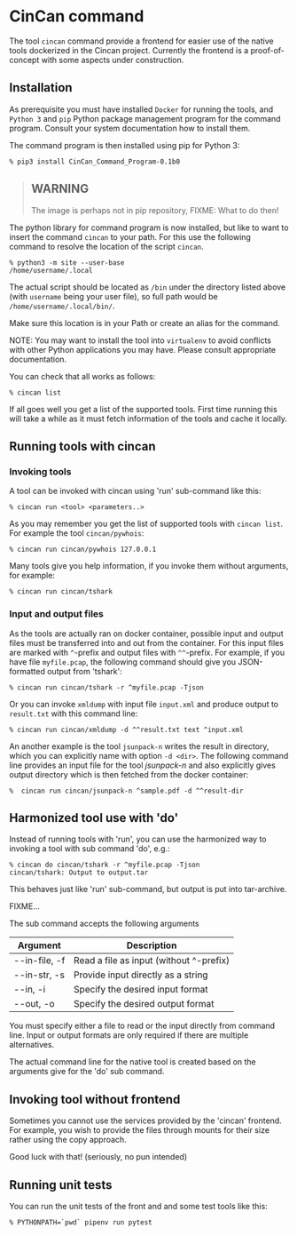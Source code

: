 # CinCan command

The tool `cincan` command provide a frontend
for easier use of the native tools dockerized in the Cincan project.
Currently the frontend is a proof-of-concept with some aspects under construction.

## Installation

As prerequisite you must have installed `Docker` for running the tools,
and `Python 3` and `pip` Python package management program for the command program.
Consult your system documentation how to install them.

The command program is then installed using pip for Python 3:

    % pip3 install CinCan_Command_Program-0.1b0

> ## WARNING
> The image is perhaps not in pip repository,
> FIXME: What to do then!

The python library for command program is now installed, but like to want to insert
the command `cincan` to your path.
For this use the following command to resolve the location of the script `cincan`.

    % python3 -m site --user-base
    /home/username/.local

The actual script should be located as `/bin` under the directory listed above
(with `username` being your user file),
so full path would be `/home/username/.local/bin/`.

Make sure this location is in your Path or create an alias for the command.

NOTE: You may want to install the tool into `virtualenv` to avoid conflicts with
other Python applications you may have. Please consult appropriate documentation.

You can check that all works as follows:

    % cincan list

If all goes well you get a list of the supported tools.
First time running this will take a while as it must fetch information of the tools
and cache it locally.

## Running tools with cincan

### Invoking tools

A tool can be invoked with cincan using 'run' sub-command like this:

    % cincan run <tool> <parameters..>

As you may remember you get the list of supported tools with `cincan list`.
For example the tool `cincan/pywhois`:

    % cincan run cincan/pywhois 127.0.0.1

Many tools give you help information, if you invoke them without arguments, for example:

    % cincan run cincan/tshark

### Input and output files

As the tools are actually ran on docker container, possible input and output files must be
transferred into and out from the container. For this input files are marked with 
`^`-prefix and output files with `^^`-prefix.
For example, if you have file `myfile.pcap`, 
the following command should give you JSON-formatted output from 'tshark':

    % cincan run cincan/tshark -r ^myfile.pcap -Tjson

Or you can invoke `xmldump` with input file `input.xml` and produce output 
to `result.txt` with this command line:

    % cincan run cincan/xmldump -d ^^result.txt text ^input.xml 

An another example is the tool `jsunpack-n` writes the result in directory, which
you can explicitly name with option `-d <dir>`.
The following command line provides an input file for the tool _jsunpack-n_
and also explicitly gives output directory which is then fetched from the
docker container:

    %  cincan run cincan/jsunpack-n ^sample.pdf -d ^^result-dir

## Harmonized tool use with 'do'

Instead of running tools with 'run', you can use the harmonized way to invoking a tool
with sub command 'do', e.g.:

    % cincan do cincan/tshark -r ^myfile.pcap -Tjson
    cincan/tshark: Output to output.tar

This behaves just like 'run' sub-command, but output is put into tar-archive.

FIXME...

The sub command accepts the following arguments

| Argument                | Description                                        |
|-------------------------|----------------------------------------------------|
| --in-file, -f           |  Read a file as input (without ^-prefix)           |
| --in-str, -s            |  Provide input directly as a string                |
| --in, -i                |  Specify the desired input format                  |
| --out, -o               |  Specify the desired output format                 |

You must specify either a file to read or the input directly from command line.
Input or output formats are only required if there are multiple alternatives.

The actual command line for the native tool is created based on the arguments
give for the 'do' sub command.

## Invoking tool without frontend

Sometimes you cannot use the services provided by the 'cincan' frontend.
For example, you wish to provide the files through mounts for their size
rather using the copy approach.

Good luck with that! (seriously, no pun intended)

## Running unit tests

You can run the unit tests of the front and and some test tools like this:

    % PYTHONPATH=`pwd` pipenv run pytest
